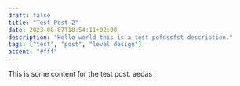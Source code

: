 ```yaml
---
draft: false
title: "Test Post 2"
date: 2023-08-07T18:54:11+02:00
description: "Hello world this is a test pofdssfst description."
tags: ["test", "post", "level design"]
accent: "#fff"
---
```


This is some content for the test post. aedas